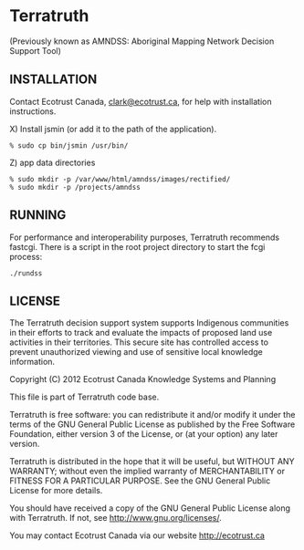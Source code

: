 
# Terratruth

(Previously known as AMNDSS: Aboriginal Mapping Network Decision Support Tool)
## INSTALLATION

Contact Ecotrust Canada, clark@ecotrust.ca, for help with installation instructions.

X) Install jsmin (or add it to the path of the application).
```
% sudo cp bin/jsmin /usr/bin/
```

Z) app data directories
```
% sudo mkdir -p /var/www/html/amndss/images/rectified/
% sudo mkdir -p /projects/amndss
```

## RUNNING

For performance and interoperability purposes, Terratruth recommends fastcgi. There is a script in the root project directory to start the fcgi process:
```
./rundss
```

## LICENSE

The Terratruth decision support system supports Indigenous communities in their
efforts to track and evaluate the impacts of proposed land use activities in their
territories. This secure site has controlled access to prevent unauthorized viewing
and use of sensitive local knowledge information.

Copyright (C) 2012 Ecotrust Canada
Knowledge Systems and Planning

This file is part of Terratruth code base.

Terratruth is free software: you can redistribute it and/or modify
it under the terms of the GNU General Public License as published by
the Free Software Foundation, either version 3 of the License, or
(at your option) any later version.

Terratruth is distributed in the hope that it will be useful,
but WITHOUT ANY WARRANTY; without even the implied warranty of
MERCHANTABILITY or FITNESS FOR A PARTICULAR PURPOSE.  See the
GNU General Public License for more details.

You should have received a copy of the GNU General Public License
along with Terratruth.  If not, see <http://www.gnu.org/licenses/>.

You may contact Ecotrust Canada via our website http://ecotrust.ca
